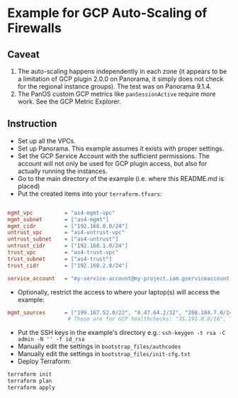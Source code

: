 # Example for GCP Auto-Scaling of Firewalls

## Caveat

1. The auto-scaling happens independently in each zone (it appears to be a limitation of GCP plugin 2.0.0 on Panorama, it simply does not check for the regional instance groups). The test was on Panorama 9.1.4.
2. The PanOS custom GCP metrics like `panSessionActive` require more work. See the GCP Metric Explorer.

## Instruction

- Set up all the VPCs.
- Set up Panorama. This example assumes it exists with proper settings.
- Set the GCP Service Account with the sufficient permissions. The account will not only be used for GCP plugin access, but also for actually running the instances.
- Go to the main directory of the example (i.e. where this README.md is placed)
- Put the created items into your `terraform.tfvars`:

```ini

mgmt_vpc          = "as4-mgmt-vpc"
mgmt_subnet       = ["as4-mgmt"]
mgmt_cidr         = ["192.168.0.0/24"]
untrust_vpc       = "as4-untrust-vpc"
untrust_subnet    = ["as4-untrust"]
untrust_cidr      = ["192.168.1.0/24"]
trust_vpc         = "as4-trust-vpc"
trust_subnet      = ["as4-trust"]
trust_cidr        = ["192.168.2.0/24"]

service_account   = "my-service-account@my-project.iam.gserviceaccount.com"
```

- Optionally, restrict the access to where your laptop(s) will access the example:

```ini
mgmt_sources      = ["199.167.52.0/22", "8.47.64.2/32", "208.184.7.0/24", "67.154.150.32/28", "208.184.44.128/27", "64.0.175.110/32", "64.124.146.186/32", "35.191.0.0/16", "130.211.0.0/22", "209.85.152.0/22", "209.85.204.0/22", "124.33.177.32/28", "150.249.195.35/32", "203.116.44.82/32", "118.201.32.208/28", "111.223.77.192/27", "119.73.179.160/28", "125.17.6.254/32", "115.114.47.125/32", "96.92.92.64/28", "63.226.86.16/32", "213.39.97.34/32", "18.130.7.245/32", "84.207.227.0/28", "84.207.230.24/29", "213.208.209.160/30", "155.160.255.8/29", "182.74.171.144/29", "119.225.22.94/32", "13.239.13.13/32", "10.0.0.0/8", "172.16.0.0/12", "192.168.0.0/16"]
                   # These are for GCP healthchecks: "35.191.0.0/16", "130.211.0.0/22", "209.85.152.0/22", "209.85.204.0/22", "169.254.169.254/32"
```

- Put the SSH keys in the example's directory e.g.: `ssh-keygen -t rsa -C admin -N '' -f id_rsa`
- Manually edit the settings in `bootstrap_files/authcodes`
- Manually edit the settings in `bootstrap_files/init-cfg.txt`
- Deploy Terraform:

```sh
terraform init
terraform plan
terraform apply
```
